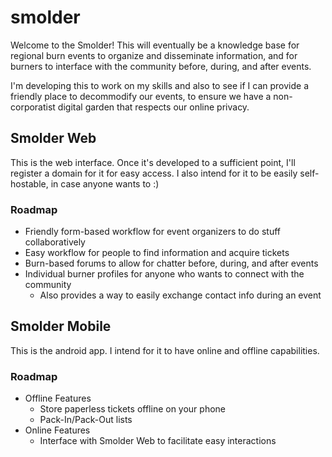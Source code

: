 # smolder

Welcome to the Smolder! This will eventually be a knowledge base for regional burn events to organize and disseminate information, and for burners to interface with the community before, during, and after events.

I'm developing this to work on my skills and also to see if I can provide a friendly place to decommodify our events, to ensure we have a non-corporatist digital garden that respects our online privacy.

## Smolder Web

This is the web interface. Once it's developed to a sufficient point, I'll register a domain for it for easy access. I also intend for it to be easily self-hostable, in case anyone wants to :)

### Roadmap
* Friendly form-based workflow for event organizers to do stuff collaboratively
* Easy workflow for people to find information and acquire tickets
* Burn-based forums to allow for chatter before, during, and after events
* Individual burner profiles for anyone who wants to connect with the community
	* Also provides a way to easily exchange contact info during an event


## Smolder Mobile

This is the android app. I intend for it to have online and offline capabilities. 

### Roadmap
* Offline Features
	* Store paperless tickets offline on your phone
	* Pack-In/Pack-Out lists
* Online Features
	* Interface with Smolder Web to facilitate easy interactions
